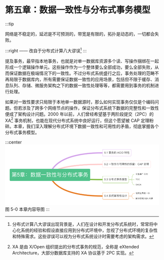 # 第五章：数据一致性与分布式事务模型

:::tip <a/>

网络是不稳定的，延迟是不可预测的，带宽是有限的，拓扑是动态的，一切都会失败。

:::right
—— 改自于分布式计算八大谬误[^1]
:::


提及事务，最早指本地事务，也就是对单一数据库资源多个读、写操作捆绑在一起形成一个逻辑操作单元。这些操作作为一个整体要么全部成功，要么全部失败，从而保证数据在极端情况下的一致性。不过分布式系统盛行之后，事务处理的范畴不再局限于数据库内，所有需要保证数据一致性的应用场景，包括但不限于缓存、消息队列、存储、微服务架构之下的数据一致性处理等等，都需要用到事务的机制进行处理。

如果对一致性要求只局限于本地单一数据源时，那么如何实现事务仅仅是个编码问题。但若涉及了跨多个网络节点的操作，保证分布式系统下数据的完整性和一致性便成了架构设计问题。2000 年以前，人们曾经希望基于两阶段提交（2PC）的 XA[^2] 事务机制，也能在现代分布式系统中良好运行，但这个愿望被 CAP 定理粉碎。本章，我们深入理解分布式环境下数据一致性和可用性的矛盾，彻底掌握各个分布式事务模型。

:::center
  ![](../assets/distributed-transaction.png)
  图 5-0 本章内容导图
:::

[^1]: 分布式计算八大谬误出现背景是，人们在设计和开发分布式系统时，常常将中心化系统的经验和假设直接应用到分布式环境中，忽视了分布式环境的复杂性和特殊需求。这些谬误可以视为分布式系统设计时需要考虑的架构需求。
[^2]: XA 是由 X/Open 组织提出的分布式事务的规范，全称是 eXtended Architecture，大部分数据库支持的 XA 协议基于 2PC 实现。